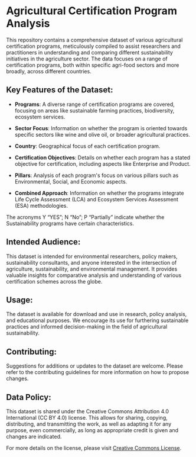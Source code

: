 # Agricultural Certification Program Analysis

This repository contains a comprehensive dataset of various agricultural certification programs, meticulously compiled to assist researchers and practitioners in understanding and comparing different sustainability initiatives in the agriculture sector. The data focuses on a range of certification programs, both within specific agri-food sectors and more broadly, across different countries.

## Key Features of the Dataset:

- **Programs**: A diverse range of certification programs are covered, focusing on areas like sustainable farming practices, biodiversity, ecosystem services.

- **Sector Focus**: Information on whether the program is oriented towards specific sectors like wine and olive oil, or broader agricultural practices.

- **Country**: Geographical focus of each certification program.

- **Certification Objectives**: Details on whether each program has a stated objective for certification, including aspects like Enterprise and Product.

- **Pillars**: Analysis of each program's focus on various pillars such as Environmental, Social, and Economic aspects.

- **Combined Approach**: Information on whether the programs integrate Life Cycle Assessment (LCA) and Ecosystem Services Assessment (ESA) methodologies.

The acronyms Y “YES”; N “No”; P “Partially” indicate whether the Sustainability programs have certain characteristics.

## Intended Audience:

This dataset is intended for environmental researchers, policy makers, sustainability consultants, and anyone interested in the intersection of agriculture, sustainability, and environmental management. It provides valuable insights for comparative analysis and understanding of various certification schemes across the globe.

## Usage:

The dataset is available for download and use in research, policy analysis, and educational purposes. We encourage its use for furthering sustainable practices and informed decision-making in the field of agricultural sustainability.

## Contributing:

Suggestions for additions or updates to the dataset are welcome. Please refer to the contributing guidelines for more information on how to propose changes.

## Data Policy:

This dataset is shared under the Creative Commons Attribution 4.0 International (CC BY 4.0) license. This allows for sharing, copying, distributing, and transmitting the work, as well as adapting it for any purpose, even commercially, as long as appropriate credit is given and changes are indicated.

For more details on the license, please visit [Creative Commons License](https://creativecommons.org/licenses/by/4.0/).

